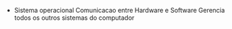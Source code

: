 - Sistema operacional 
		Comunicacao entre Hardware e Software
		Gerencia todos os outros sistemas do computador